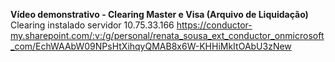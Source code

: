 **Vídeo demonstrativo - Clearing Master e Visa (Arquivo de Liquidação)**
Clearing instalado servidor 10.75.33.166
https://conductor-my.sharepoint.com/:v:/g/personal/renata_sousa_ext_conductor_onmicrosoft_com/EchWAAbW09NPsHtXihqyQMAB8x6W-KHHiMkItOAbU3zNew